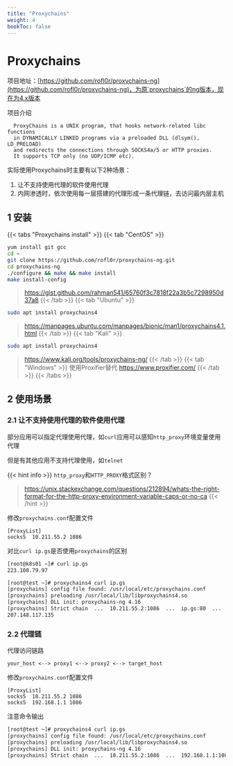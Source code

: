 ```yaml
---
title: "Proxychains"
weight: 4
bookToc: false
---
```


# Proxychains

项目地址：[https://github.com/rofl0r/proxychains-ng](https://github.com/rofl0r/proxychains-ng)，为原`proxychains`的ng版本，现在为4.x版本

项目介绍
```
  ProxyChains is a UNIX program, that hooks network-related libc functions
  in DYNAMICALLY LINKED programs via a preloaded DLL (dlsym(), LD_PRELOAD)
  and redirects the connections through SOCKS4a/5 or HTTP proxies.
  It supports TCP only (no UDP/ICMP etc).
```

实际使用Proxychains时主要有以下2种场景：
1. 让不支持使用代理的软件使用代理
2. 内网渗透时，依次使用每一层搭建的代理形成一条代理链，去访问最内层主机

## 1 安装

{{< tabs "Proxychains install" >}}
{{< tab "CentOS" >}}
```bash
yum install git gcc
cd ~
git clone https://github.com/rofl0r/proxychains-ng.git
cd proxychains-ng
./configure && make && make install
make install-config
```
> https://gist.github.com/rahman541/65760f3c7818f22a3b5c7298950d37a8
{{< /tab >}}
{{< tab "Ubuntu" >}}
```bash
sudo apt install proxychains4
```
> https://manpages.ubuntu.com/manpages/bionic/man1/proxychains4.1.html
{{< /tab >}}
{{< tab "Kali" >}}
```bash
sudo apt install proxychains4
```
> https://www.kali.org/tools/proxychains-ng/
{{< /tab >}}
{{< tab "Windows" >}}
使用Proxifier替代
> https://www.proxifier.com/
{{< /tab >}}
{{< /tabs >}}

## 2 使用场景

### 2.1 让不支持使用代理的软件使用代理

部分应用可以指定代理使用代理，如`curl`应用可以感知`http_proxy`环境变量使用代理

但是有其他应用不支持代理使用，如`telnet`

{{< hint info >}}
`http_proxy`和`HTTP_PROXY`格式区别？
> https://unix.stackexchange.com/questions/212894/whats-the-right-format-for-the-http-proxy-environment-variable-caps-or-no-ca
{{< /hint >}}

修改`proxychains.conf`配置文件
```
[ProxyList]
socks5  10.211.55.2 1086
```
对比`curl ip.gs`是否使用`proxychains`的区别
```bash
[root@k8s01 ~]# curl ip.gs
223.108.79.97

[root@test ~]# proxychains4 curl ip.gs
[proxychains] config file found: /usr/local/etc/proxychains.conf
[proxychains] preloading /usr/local/lib/libproxychains4.so
[proxychains] DLL init: proxychains-ng 4.16
[proxychains] Strict chain  ...  10.211.55.2:1086  ...  ip.gs:80  ...  OK
207.148.117.135
```

### 2.2 代理链

代理访问链路
```
your_host <--> proxy1 <--> proxy2 <--> target_host
```

修改`proxychains.conf`配置文件
```
[ProxyList]
socks5  10.211.55.2 1086
socks5  192.168.1.1 1086
```

注意命令输出
```bash
[root@test ~]# proxychains4 curl ip.gs
[proxychains] config file found: /usr/local/etc/proxychains.conf
[proxychains] preloading /usr/local/lib/libproxychains4.so
[proxychains] DLL init: proxychains-ng 4.16
[proxychains] Strict chain  ...  10.211.55.2:1086  ...  192.168.1.1:1086  ...  ip.gs:80
```

